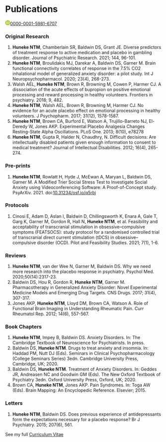 # Publications

![Orcid logo](/ORCIDiD_icon16x16.png)[0000-0001-5981-6707](https://orcid.org/0000-0001-5981-6707)

### Original Research

1.	**Huneke NTM**, Chamberlain SR, Baldwin DS, Grant JE. Diverse predictors of treatment response to active medication and placebo in gambling disorder. Journal of Psychiatric Research. 2021; 144, 96-101.
2.	**Huneke NTM**, Broulidakis MJ, Darekar A, Baldwin DS, Garner M. Brain functional connectivity correlates of response in the 7.5% CO2 inhalational model of generalized anxiety disorder: a pilot study. Int J Neuropsychopharmacol. 2020; 23(4), 268-273.
3.	Walsh AEL, **Huneke NTM**, Brown R, Browning M, Cowen P, Harmer CJ. A dissociation of the acute effects of bupropion on positive emotional processing and reward processing in healthy volunteers. Frontiers in psychiatry. 2018; 9, 482.
4.	**Huneke NTM**, Walsh AEL, Brown R, Browning M, Harmer CJ. No evidence for an acute placebo effect on emotional processing in healthy volunteers. J Psychopharm. 2017; 31(12), 1578-1587.
5.	**Huneke NTM**, Brown CA, Burford E, Watson A, Trujillo-Barreto NJ, El-Deredy W, Jones AKP. Experimental Placebo Analgesia Changes Resting-State Alpha Oscillations. PLoS One. 2013; 8(10), e78278
6.	**Huneke NTM**, Gupta R, Halder N, Chaudhry, N. Difficult decisions: Are intellectually disabled patients given enough information to consent to medical treatment? Journal of Intellectual Disabilities. 2012; 16(4), 265-274.

### Pre-prints

1. **Huneke NTM**, Rowlatt H, Hyde J, McEwan A, Maryan L, Baldwin DS, Garner M. A Modified Trier Social Stress Test to Investigate Social Anxiety using Videoconferencing Software: A Proof-of-Concept study. PsyArXiv. 2021. doi:[10.31234/osf.io/q5rbj](https://doi.org/10.31234/osf.io/q5rbj)

### Protocols

1. Cinosi E, Adam D, Aslan I, Baldwin D, Chillingsworth K, Enara A, Gale T, Garg K, Garner M, Gordon R, Hall N, **Huneke NTM**, et al. Feasibility and acceptability of transcranial stimulation in obsessive–compulsive symptoms (FEATSOCS): study protocol for a randomised controlled trial of transcranial direct current stimulation (tDCS) in obsessive–compulsive disorder (OCD). Pilot and Feasibility Studies. 2021; 7(1), 1-6.

### Reviews

1.	**Huneke NTM**, van der Wee N, Garner M, Baldwin DS. Why we need more research into the placebo response in psychiatry. Psychol Med. 2020;50(14):2317-23.
2.	Baldwin DS, Hou R, Gordon R, **Huneke NTM**, Garner M. Pharmacotherapy in Generalized Anxiety Disorder: Novel Experimental Medicine Models and Emerging Drug Targets. CNS Drugs. 2017; 31(4), 307-317.
3.	Jones AKP, **Huneke NTM**, Lloyd DM, Brown CA, Watson A. Role of Functional Brain Imaging in Understanding Rheumatic Pain. Curr Rheumatol Rep. 2012; 14(6), 557-567.

### Book Chapters

1.	**Huneke NTM**, Impey B, Baldwin DS. Anxiety Disorders. In: The Cambridge Textbook of Neuroscience for Psychiatrists. In press.
2.	Baldwin DS, **Huneke NTM**. Drugs to treat anxiety and insomnia. In: Haddad PM, Nutt DJ (Eds). Seminars in Clinical Psychopharmacology (College Seminars Series) 3edn. Cambridge University Press, Cambridge, UK; 2020.
3.	Baldwin DS, **Huneke NTM**. Treatment of Anxiety Disorders. In: Geddes JR, Andreasen NC and Goodwin GM (Eds). The New Oxford Textbook of Psychiatry 3edn. Oxford University Press, Oxford, UK; 2020.
4.	Brown CA, **Huneke NTM**, Jones AKP. Pain Syndromes. In: Toga AW (Eds). Brain Mapping: An Encyclopedic Reference. Elsevier; 2015.

### Letters

1.	**Huneke NTM**, Baldwin DS. Does previous experience of antidepressants form the expectations necessary for a placebo response? Br J Psychiatry. 2015; 207(6), 561.


See my full [Curriculum Vitae](https://nhuneke.github.io/cv)
